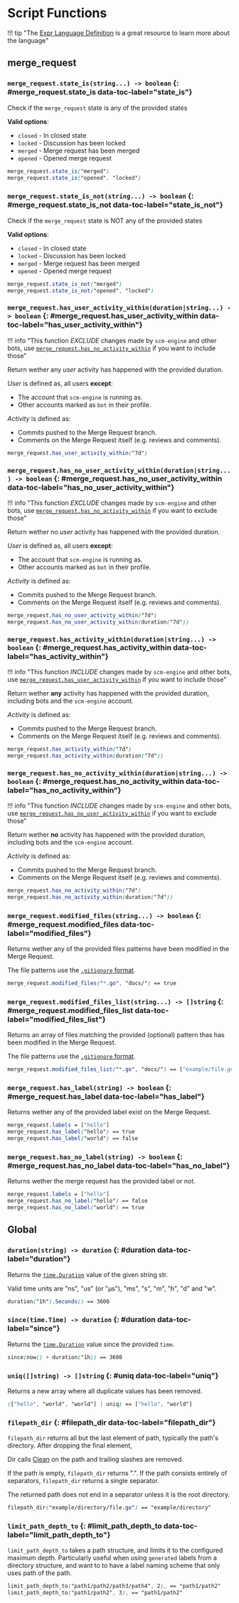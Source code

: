 # Script Functions

!!! tip "The [Expr Language Definition](https://expr-lang.org/docs/language-definition) is a great resource to learn more about the language"

## merge_request

### `merge_request.state_is(string...) -> boolean` {: #merge_request.state_is data-toc-label="state_is"}

Check if the `merge_request` state is any of the provided states

**Valid options**:

- `closed` - In closed state
- `locked` - Discussion has been locked
- `merged` - Merge request has been merged
- `opened` - Opened merge request

```css
merge_request.state_is("merged")
merge_request.state_is("opened", "locked")
```

### `merge_request.state_is_not(string...) -> boolean` {: #merge_request.state_is_not data-toc-label="state_is_not"}

Check if the `merge_request` state is NOT any of the provided states

**Valid options**:

- `closed` - In closed state
- `locked` - Discussion has been locked
- `merged` - Merge request has been merged
- `opened` - Opened merge request

```css
merge_request.state_is_not("merged")
merge_request.state_is_not("opened", "locked")
```

### `merge_request.has_user_activity_within(duration|string...) -> boolean` {: #merge_request.has_user_activity_within data-toc-label="has_user_activity_within"}

!!! info "This function *EXCLUDE* changes made by `scm-engine` and other bots, use [`merge_request.has_no_activity_within`](#merge_request.has_no_activity_within) if you want to include those"

Return wether any *user* activity has happened with the provided duration.

*User* is defined as, all users **except**:

- The account that `scm-engine` is running as.
- Other accounts marked as `bot` in their profile.

*Activity* is defined as:

- Commits pushed to the Merge Request branch.
- Comments on the Merge Request itself (e.g. reviews and comments).

```css
merge_request.has_user_activity_within("7d")
```

### `merge_request.has_no_user_activity_within(duration|string...) -> boolean` {: #merge_request.has_no_user_activity_within data-toc-label="has_no_user_activity_within"}

!!! info "This function *EXCLUDE* changes made by `scm-engine` and other bots, use [`merge_request.has_no_activity_within`](#merge_request.has_no_activity_within) if you want to exclude those"

Return wether no *user* activity has happened with the provided duration.

*User* is defined as, all users **except**:

- The account that `scm-engine` is running as.
- Other accounts marked as `bot` in their profile.

*Activity* is defined as:

- Commits pushed to the Merge Request branch.
- Comments on the Merge Request itself (e.g. reviews and comments).

```css
merge_request.has_no_user_activity_within("7d")
merge_request.has_no_user_activity_within(duration("7d"))
```

### `merge_request.has_activity_within(duration|string...) -> boolean` {: #merge_request.has_activity_within data-toc-label="has_activity_within"}

!!! info "This function *INCLUDE* changes made by `scm-engine` and other bots, use [`merge_request.has_user_activity_within`](#merge_request.has_user_activity_within) if you want to include those"

Return wether **any** activity has happened with the provided duration, including bots and the `scm-engine` account.

*Activity* is defined as:

- Commits pushed to the Merge Request branch.
- Comments on the Merge Request itself (e.g. reviews and comments).

```css
merge_request.has_activity_within("7d")
merge_request.has_activity_within(duration("7d"))
```

### `merge_request.has_no_activity_within(duration|string...) -> boolean` {: #merge_request.has_no_activity_within data-toc-label="has_no_activity_within"}

!!! info "This function *INCLUDE* changes made by `scm-engine` and other bots, use [`merge_request.has_no_user_activity_within`](#merge_request.has_no_user_activity_within) if you want to exclude those"

Return wether **no** activity has happened with the provided duration, including bots and the `scm-engine` account.

*Activity* is defined as:

- Commits pushed to the Merge Request branch.
- Comments on the Merge Request itself (e.g. reviews and comments).

```css
merge_request.has_no_activity_within("7d")
merge_request.has_no_activity_within(duration("7d"))
```

### `merge_request.modified_files(string...) -> boolean` {: #merge_request.modified_files data-toc-label="modified_files"}

Returns wether any of the provided files patterns have been modified in the Merge Request.

The file patterns use the [`.gitignore` format](https://git-scm.com/docs/gitignore#_pattern_format).

```css
merge_request.modified_files("*.go", "docs/") == true
```

### `merge_request.modified_files_list(string...) -> []string` {: #merge_request.modified_files_list data-toc-label="modified_files_list"}

Returns an array of files matching the provided (optional) pattern thas has been modified in the Merge Request.

The file patterns use the [`.gitignore` format](https://git-scm.com/docs/gitignore#_pattern_format).

```css
merge_request.modified_files_list("*.go", "docs/") == ["example/file.go", "docs/index.md"]
```

### `merge_request.has_label(string) -> boolean` {: #merge_request.has_label data-toc-label="has_label"}

Returns wether any of the provided label exist on the Merge Request.

```css
merge_request.labels = ["hello"]
merge_request.has_label("hello") == true
merge_request.has_label("world") == false
```

### `merge_request.has_no_label(string) -> boolean` {: #merge_request.has_no_label data-toc-label="has_no_label"}

Returns wether the merge request has the provided label or not.

```css
merge_request.labels = ["hello"]
merge_request.has_no_label("hello") == false
merge_request.has_no_label("world") == true
```

## Global

### `duration(string) -> duration` {: #duration data-toc-label="duration"}

Returns the [`time.Duration`](https://pkg.go.dev/time#Duration) value of the given string str.

Valid time units are "ns", "us" (or "µs"), "ms", "s", "m", "h", "d" and "w".

```css
duration("1h").Seconds() == 3600
```

### `since(time.Time) -> duration` {: #duration data-toc-label="since"}

Returns the [`time.Duration`](https://pkg.go.dev/time#Duration) value since the provided `time`.

```css
since(now() + duration("1h)) == 3600
```

### `uniq([]string) -> []string` {: #uniq data-toc-label="uniq"}

Returns a new array where all duplicate values has been removed.

```css
(["hello", "world", "world"] | uniq) == ["hello", "world"]
```

### `filepath_dir` {: #filepath_dir data-toc-label="filepath_dir"}

`filepath_dir` returns all but the last element of path, typically the path's directory. After dropping the final element,

Dir calls [Clean](https://pkg.go.dev/path/filepath#Clean) on the path and trailing slashes are removed.

If the path is empty, `filepath_dir` returns ".". If the path consists entirely of separators, `filepath_dir` returns a single separator.

The returned path does not end in a separator unless it is the root directory.

```css
filepath_dir("example/directory/file.go") == "example/directory"
```

### `limit_path_depth_to` {: #limit_path_depth_to data-toc-label="limit_path_depth_to"}

`limit_path_depth_to` takes a path structure, and limits it to the configured maximum depth. Particularly useful when using `generated` labels from a directory structure, and want to to have a label naming scheme that only uses path of the path.

```css
limit_path_depth_to("path1/path2/path3/path4", 2), == "path1/path2"
limit_path_depth_to("path1/path2", 3), == "path1/path2"
```
